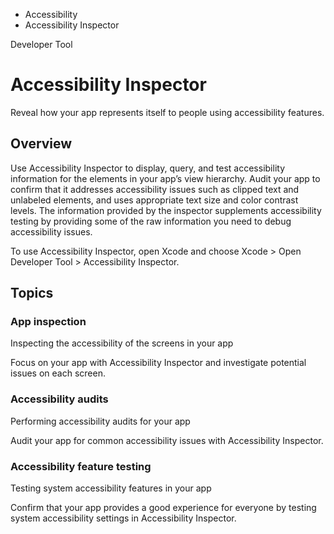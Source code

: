 

- Accessibility
-  Accessibility Inspector 

Developer Tool

# Accessibility Inspector

Reveal how your app represents itself to people using accessibility features.

## Overview

Use Accessibility Inspector to display, query, and test accessibility information for the elements in your app’s view hierarchy. Audit your app to confirm that it addresses accessibility issues such as clipped text and unlabeled elements, and uses appropriate text size and color contrast levels. The information provided by the inspector supplements accessibility testing by providing some of the raw information you need to debug accessibility issues.

To use Accessibility Inspector, open Xcode and choose Xcode \> Open Developer Tool \> Accessibility Inspector.

## Topics

### App inspection

Inspecting the accessibility of the screens in your app

Focus on your app with Accessibility Inspector and investigate potential issues on each screen.

### Accessibility audits

Performing accessibility audits for your app

Audit your app for common accessibility issues with Accessibility Inspector.

### Accessibility feature testing

Testing system accessibility features in your app

Confirm that your app provides a good experience for everyone by testing system accessibility settings in Accessibility Inspector.

